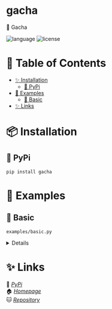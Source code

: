 # gacha
🔮 Gacha

![language](https://img.shields.io/badge/language-Python-009933)
![license](https://img.shields.io/badge/license-MIT-cafffe)

# 📑 Table of Contents
- [✨ Installation](#✨-installation)
    - [🐍 PyPi](#🐍-pypi)
- [🔎 Examples](#examples)
    - [🧾 Basic](#🧾-basic)
- [✨ Links](#✨-links)

# 📦 Installation
## 🐍 PyPi
```
pip install gacha
```

# 🔎 Examples
## 🧾 Basic
`examples/basic.py`
<details>

    from gacha import Engine, Banner, Character

    engine = Engine(
        [
            Banner(
                "Wanderlust_Invocation",
                characters=[
                    Character(
                        0.003,
                        name="Jean",
                        description="https://genshin-impact.fandom.com/wiki/Jean",
                    ),
                    Character(
                        0.003,
                        name="Qiqi",
                        description="https://genshin-impact.fandom.com/wiki/Qiqi",
                    ),
                    Character(
                        0.003,
                        name="Tighnari",
                        description="https://genshin-impact.fandom.com/wiki/Tighnari",
                    ),
                    Character(
                        0.003,
                        name="Keqing",
                        description="https://genshin-impact.fandom.com/wiki/Keqing",
                    ),
                    Character(
                        0.003,
                        name="Mona",
                        description="https://genshin-impact.fandom.com/wiki/Mona",
                    ),
                    Character(
                        0.003,
                        name="Dehya",
                        description="https://genshin-impact.fandom.com/wiki/Dehya",
                    ),
                    Character(
                        0.003,
                        name="Diluc",
                        description="https://genshin-impact.fandom.com/wiki/Diluc",
                    ),
                    ...,
                ],
                name="Wanderlust_Invocation",
                description="https://genshin-impact.fandom.com/wiki/Wanderlust_Invocation",
            ),
        ]
    )

    character = engine.roll()

    print(character.name)  # Jean
    print(character.description)  # https://genshin-impact.fandom.com/wiki/Jean

</details>

# ✨ Links
🐍 [*PyPi*](https://pypi.org/project/gacha/)\
🏠 [*Homepage*](https://github.com/elaresai/gacha)\
🐱 [*Repository*](https://github.com/elaresai/gacha)